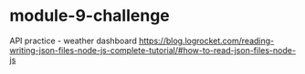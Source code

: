 # module-9-challenge
API practice - weather dashboard
https://blog.logrocket.com/reading-writing-json-files-node-js-complete-tutorial/#how-to-read-json-files-node-js